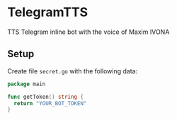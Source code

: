 # TelegramTTS
TTS Telegram inline bot with the voice of Maxim IVONA
## Setup
Create file `secret.go` with the following data:
```go
package main

func getToken() string {
  return "YOUR_BOT_TOKEN"
}
```
